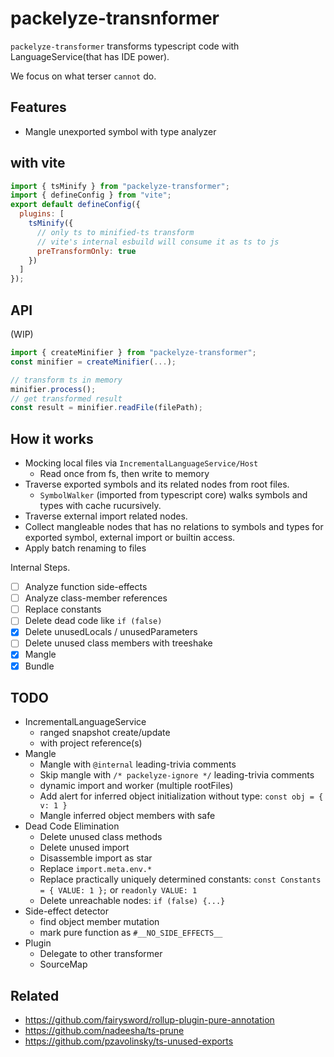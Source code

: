 # packelyze-transnformer

`packelyze-transformer` transforms typescript code with LanguageService(that has IDE power).

We focus on what terser `cannot` do.

## Features

- Mangle unexported symbol with type analyzer

## with vite

```js
import { tsMinify } from "packelyze-transformer";
import { defineConfig } from "vite";
export default defineConfig({
  plugins: [
    tsMinify({
      // only ts to minified-ts transform
      // vite's internal esbuild will consume it as ts to js
      preTransformOnly: true
    })
  ]
});
```

## API

(WIP)

```ts
import { createMinifier } from "packelyze-transformer";
const minifier = createMinifier(...);

// transform ts in memory
minifier.process();
// get transformed result
const result = minifier.readFile(filePath);
```

## How it works

- Mocking local files via `IncrementalLanguageService/Host`
  - Read once from fs, then write to memory
- Traverse exported symbols and its related nodes from root files.
  - `SymbolWalker` (imported from typescript core) walks symbols and types with cache rucursively.
- Traverse external import related nodes.
- Collect mangleable nodes that has no relations to symbols and types for exported symbol, external import or builtin access.
- Apply batch renaming to files

Internal Steps.

- [ ] Analyze function side-effects
- [ ] Analyze class-member references
- [ ] Replace constants
- [ ] Delete dead code like `if (false)`
- [x] Delete unusedLocals / unusedParameters
- [ ] Delete unused class members with treeshake
- [x] Mangle
- [x] Bundle

## TODO

- IncrementalLanguageService
  - ranged snapshot create/update
  - with project reference(s)
- Mangle
  - Mangle with `@internal` leading-trivia comments
  - Skip mangle with `/* packelyze-ignore */` leading-trivia comments
  - dynamic import and worker (multiple rootFiles)
  - Add alert for inferred object initialization without type: `const obj = { v: 1 }`
  - Mangle inferred object members with safe
- Dead Code Elimination
  - Delete unused class methods
  - Delete unused import
  - Disassemble import as star
  - Replace `import.meta.env.*`
  - Replace practically uniquely determined constants: `const Constants = { VALUE: 1 };` or `readonly VALUE: 1`
  - Delete unreachable nodes: `if (false) {...}`
- Side-effect detector
  - find object member mutation
  - mark pure function as `#__NO_SIDE_EFFECTS__`
- Plugin
  - Delegate to other transformer
  - SourceMap

## Related

- https://github.com/fairysword/rollup-plugin-pure-annotation
- https://github.com/nadeesha/ts-prune
- https://github.com/pzavolinsky/ts-unused-exports
